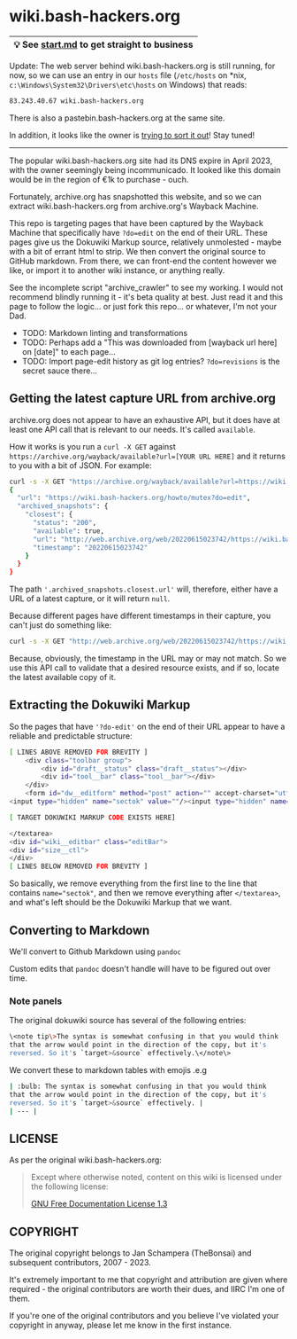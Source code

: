 # wiki.bash-hackers.org

| :bulb: See [start.md](start.md) to get straight to business |
| --- |

Update: The web server behind wiki.bash-hackers.org is still running, for now, so we can use an entry in our `hosts` file (`/etc/hosts` on *nix, `c:\Windows\System32\Drivers\etc\hosts` on Windows) that reads:

```bash
83.243.40.67 wiki.bash-hackers.org
```

There is also a pastebin.bash-hackers.org at the same site.

In addition, it looks like the owner is [trying to sort it out](https://www.reddit.com/r/bash/comments/12klulf/bashhackersorg_is_now_a_parking_domain/jj6xx1s/)!  Stay tuned!

---

The popular wiki.bash-hackers.org site had its DNS expire in April 2023, with the owner seemingly being incommunicado.  It looked like this domain would be in the region of €1k to purchase - ouch.

Fortunately, archive.org has snapshotted this website, and so we can extract wiki.bash-hackers.org from archive.org's Wayback Machine.

This repo is targeting pages that have been captured by the Wayback Machine that specifically have `?do=edit` on the end of their URL.  These pages give us the Dokuwiki Markup source, relatively unmolested - maybe with a bit of errant html to strip.  We then convert the original source to GitHub markdown.  From there, we can front-end the content however we like, or import it to another wiki instance, or anything really.

See the incomplete script "archive_crawler" to see my working.  I would not recommend blindly running it - it's beta quality at best.  Just read it and this page to follow the logic... or just fork this repo... or whatever, I'm not your Dad.

- TODO: Markdown linting and transformations
- TODO: Perhaps add a "This was downloaded from [wayback url here] on [date]" to each page...
- TODO: Import page-edit history as git log entries?  `?do=revisions` is the secret sauce there...

## Getting the latest capture URL from archive.org

archive.org does not appear to have an exhaustive API, but it does have at least one API call that is relevant to our needs.  It's called `available`.

How it works is you run a `curl -X GET` against `https://archive.org/wayback/available?url=[YOUR URL HERE]` and it returns to you with a bit of JSON.  For example:

```bash
curl -s -X GET "https://archive.org/wayback/available?url=https://wiki.bash-hackers.org/howto/mutex?do=edit" | jq -r '.'
{
  "url": "https://wiki.bash-hackers.org/howto/mutex?do=edit",
  "archived_snapshots": {
    "closest": {
      "status": "200",
      "available": true,
      "url": "http://web.archive.org/web/20220615023742/https://wiki.bash-hackers.org/howto/mutex?do=edit",
      "timestamp": "20220615023742"
    }
  }
}
```

The path `'.archived_snapshots.closest.url'` will, therefore, either have a URL of a latest capture, or it will return `null`.

Because different pages have different timestamps in their capture, you can't just do something like:

```bash
curl -s -X GET "http://web.archive.org/web/20220615023742/https://wiki.bash-hackers.org/some/other/page?do=edit"

```

Because, obviously, the timestamp in the URL may or may not match.  So we use this API call to validate that a desired resource exists, and if so, locate the latest available copy of it.

## Extracting the Dokuwiki Markup

So the pages that have `'?do-edit'` on the end of their URL appear to have a reliable and predictable structure:

```bash
[ LINES ABOVE REMOVED FOR BREVITY ]
    <div class="toolbar group">
        <div id="draft__status" class="draft__status"></div>
        <div id="tool__bar" class="tool__bar"></div>
    </div>
    <form id="dw__editform" method="post" action="" accept-charset="utf-8" class=" form-inline"><div class="no">
<input type="hidden" name="sectok" value=""/><input type="hidden" name="id" value="wishes"/>[REST OF LINE REMOVED FOR BREVITY]

[ TARGET DOKUWIKI MARKUP CODE EXISTS HERE]

</textarea>
<div id="wiki__editbar" class="editBar">
<div id="size__ctl">
</div>
[ LINES BELOW REMOVED FOR BREVITY ]
```

So basically, we remove everything from the first line to the line that contains `name="sectok"`, and then we remove everything after `</textarea>`, and what's left should be the Dokuwiki Markup that we want.

## Converting to Markdown

We'll convert to Github Markdown using `pandoc`

Custom edits that `pandoc` doesn't handle will have to be figured out over time.

### Note panels

The original dokuwiki source has several of the following entries:

```bash
\<note tip\>The syntax is somewhat confusing in that you would think
that the arrow would point in the direction of the copy, but it's
reversed. So it's `target>&source` effectively.\</note\>
```

We convert these to markdown tables with emojis .e.g

```bash
| :bulb: The syntax is somewhat confusing in that you would think
that the arrow would point in the direction of the copy, but it's
reversed. So it's `target>&source` effectively. |
| --- |
```

## LICENSE

As per the original wiki.bash-hackers.org:

> Except where otherwise noted, content on this wiki is licensed under the following license:  
>  
> [GNU Free Documentation License 1.3](https://web.archive.org/web/20220930131429/http://www.gnu.org/licenses/fdl-1.3.html)

## COPYRIGHT

The original copyright belongs to Jan Schampera (TheBonsai) and subsequent contributors, 2007 - 2023.

It's extremely important to me that copyright and attribution are given where required - the original contributors are worth their dues, and IIRC I'm one of them.

If you're one of the original contributors and you believe I've violated your copyright in anyway, please let me know in the first instance.
